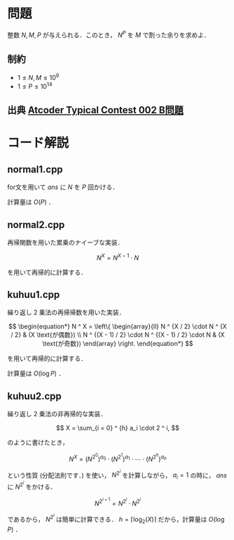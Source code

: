 # 問題
整数 $N, M, P$ が与えられる．このとき， $N ^ P$ を $M$ で割った余りを求めよ．

## 制約
- $1 \le N, M \le 10^9$
- $1 \le P \le 10^{14}$

## 出典 [Atcoder Typical Contest 002 B問題](https://atcoder.jp/contests/atc002/tasks/atc002_b)

# コード解説
## normal1.cpp
for文を用いて $ans$ に $N$ を $P$ 回かける．

計算量は $O(P)$ ．

## normal2.cpp
再帰関数を用いた累乗のナイーブな実装．

$$ N ^ X = N ^ {X - 1} \cdot N $$

を用いて再帰的に計算する．

## kuhuu1.cpp
繰り返し $2$ 乗法の再帰帰数を用いた実装．

$$
\begin{equation*}
  N ^ X = \left\{
    \begin{array}{ll}
      N ^ {X / 2} \cdot N ^ {X / 2} & (X \text{が偶数}) \\
      N ^ {(X - 1) / 2} \cdot N ^ {(X - 1) / 2} \cdot N & (X \text{が奇数})
    \end{array}
  \right.
\end{equation*}
$$

を用いて再帰的に計算する．

計算量は $O(\log P)$ ．

## kuhuu2.cpp
繰り返し $2$ 乗法の非再帰的な実装．

$$ X = \sum_{i = 0} ^ {h} a_i \cdot 2 ^ i, $$

のように書けたとき，

$$ N ^ X = \left(N ^ {2 ^ 0}\right) ^ {a_0} \cdot \left(N ^ {2 ^ 1}\right) ^ {a_1} \cdot \cdots \cdot \left(N ^ {2 ^ h}\right) ^ {a_h} $$

という性質 (分配法則です．) を使い， $N ^ {2 ^ i}$ を計算しながら， $a_i = 1$ の時に， $ans$ に $N ^ {2 ^ i}$ をかける．

$$ N ^ {2 ^ {i + 1}} = N ^ {2 ^ {i}} \cdot N ^ {2 ^ {i}} $$

であるから， $N ^ {2 ^ i}$ は簡単に計算できる． $h = \lceil \log_2(X) \rceil$ だから，計算量は $O(\log P)$ ．

